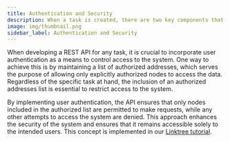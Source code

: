 ```yaml
---
title: Authentication and Security
description: When a task is created, there are two key components that must be uploaded to the Koii Network to initiate the task.
image: img/thumbnail.png
sidebar_label: Authentication and Security
---
```


When developing a REST API for any task, it is crucial to incorporate user authentication as a means to control access to the system. One way to achieve this is by maintaining a list of authorized addresses, which serves the purpose of allowing only explicitly authorized nodes to access the data. Regardless of the specific task at hand, the inclusion of an authorized addresses list is essential to restrict access to the system.

By implementing user authentication, the API ensures that only nodes included in the authorized list are permitted to make requests, while any other attempts to access the system are denied. This approach enhances the security of the system and ensures that it remains accessible solely to the intended users. This concept is implemented in our [Linktree tutorial](/quickstart/linktree/intro).
